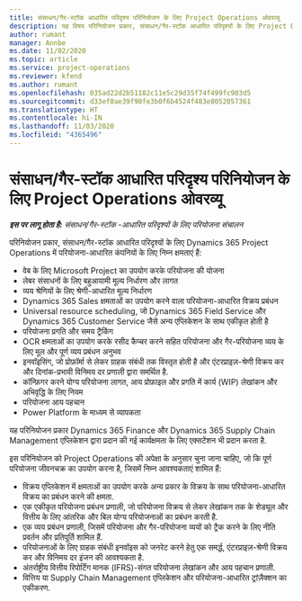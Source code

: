 ```yaml
---
title: संसाधन/गैर-स्टॉक आधारित परिदृश्य परिनियोजन के लिए Project Operations ओवरव्यू
description: यह विषय परिनियोजन प्रकार, संसाधन/गैर-स्टॉक आधारित परिदृश्यों के लिए Project Operations के बारे में जानकारी प्रदान करता है.
author: rumant
manager: Annbe
ms.date: 11/02/2020
ms.topic: article
ms.service: project-operations
ms.reviewer: kfend
ms.author: rumant
ms.openlocfilehash: 035ad22d2b51182c11e5c29d35f74f499fc903d5
ms.sourcegitcommit: d33ef0ae39f90fe3b0f6b4524f483e8052057361
ms.translationtype: HT
ms.contentlocale: hi-IN
ms.lasthandoff: 11/03/2020
ms.locfileid: "4365496"
---
```

# <a name="project-operations-for-resourcenon-stocked-based-scenarios-deployment-overview"></a>संसाधन/गैर-स्टॉक आधारित परिदृश्य परिनियोजन के लिए Project Operations ओवरव्यू

_**इस पर लागू होता है:** संसाधन/गैर-स्टॉक -आधारित परिदृश्यों के लिए परियोजना संचालन_

परिनियोजन प्रकार, संसाधन/गैर-स्टॉक आधारित परिदृश्यों के लिए Dynamics 365 Project Operations में परियोजना-आधारित कंपनियों के लिए निम्न क्षमताएं हैं:

- वेब के लिए Microsoft Project का उपयोग करके परियोजना की योजना
- लेबर संसाधनों के लिए बहुआयामी मूल्य निर्धारण और लागत
- व्यय श्रेणियों के लिए श्रेणी-आधारित मूल्य निर्धारण
- Dynamics 365 Sales क्षमताओं का उपयोग करने वाला परियोजना-आधारित विक्रय प्रबंधन
- Universal resource scheduling, जो Dynamics 365 Field Service और Dynamics 365 Customer Service जैसे अन्य एप्लिकेशन के साथ एकीकृत होती है
- परियोजना प्रगति और समय ट्रैकिंग
- OCR क्षमताओं का उपयोग करके रसीद कैप्चर करने सहित परियोजना और गैर-परियोजना व्यय के लिए मूल और पूर्ण व्यय प्रबंधन अनुभव
- इनवॉइसिंग, जो प्रोफ़ॉर्मा से लेकर ग्राहक संबंधी तक विस्तृत होती है और एंटरप्राइज़-श्रेणी विक्रय कर और दिनांक-प्रभावी विनिमय दर प्रणाली द्वारा समर्थित है.
- कॉन्फ़िगर करने योग्य परियोजना लागत, आय प्रोफ़ाइल और प्रगति में कार्य (WIP) लेखांकन और अभिवृद्धि के लिए नियम
- परियोजना आय पहचान
- Power Platform के माध्यम से व्यापकता

यह परिनियोजन प्रकार Dynamics 365 Finance और Dynamics 365 Supply Chain Management एप्लिकेशन द्वारा प्रदान की गई कार्यक्षमता के लिए एक्सटेंशन भी प्रदान करता है.

इस परिनियोजन को Project Operations की अपेक्षा के अनुसार चुना जाना चाहिए, जो कि पूर्ण परियोजना जीवनचक्र का उपयोग करना है, जिसमें निम्न आवश्यकताएं शामिल हैं:

- विक्रय एप्लिकेशन में क्षमताओं का उपयोग करके अन्य प्रकार के विक्रय के साथ परियोजना-आधारित विक्रय का प्रबंधन करने की क्षमता.
- एक एकीकृत परियोजना प्रबंधन प्रणाली, जो परियोजना विक्रय से लेकर लेखांकन तक के शेड्यूल और वित्तीय के लिए आंतरिक और बिल योग्य परियोजनाओं का प्रबंधन करती है.
- एक व्यय प्रबंधन प्रणाली, जिसमें परियोजना और गैर-परियोजना व्ययों को ट्रैक करने के लिए नीति प्रवर्तन और प्रतिपूर्ति शामिल हैं.
- परियोजनाओं के लिए ग्राहक संबंधी इनवॉइस को जनरेट करने हेतु एक समर्द्ध, एंटरप्राइज़-श्रेणी विक्रय कर और विनिमय दर इंजन की आवश्यकता है.
- अंतर्राष्ट्रीय वित्तीय रिपोर्टिंग मानक (IFRS)-संगत परियोजना लेखांकन और आय पहचान प्रणाली.
- वित्तिय या Supply Chain Management एप्लिकेशन और परियोजना-आधारित ट्रांज़ैक्शन का एकीकरण.

